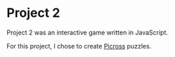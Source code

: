 # Project 2

Project 2 was an interactive game written in JavaScript.

For this project, I chose to create [Picross](https://en.wikipedia.org/wiki/Nonogram) puzzles.